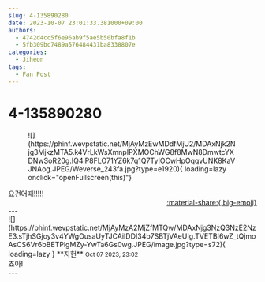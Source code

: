 ```yaml
---
slug: 4-135890280
date: 2023-10-07 23:01:33.381000+09:00
authors:
  - 4742d4cc5f6e96ab9f5ae5b50bfa8f1b
  - 5fb309bc7489a576484431ba8338807e
categories:
  - Jiheon
tags:
  - Fan Post
---
```


# 4-135890280

<div class="post-container" markdown="1">
<div class="content-container md-sidebar__scrollwrap" markdown="1">


<figure markdown="1">
![](https://phinf.wevpstatic.net/MjAyMzEwMDdfMjU2/MDAxNjk2Njg3MjkzMTA5.k4VrLkWsXmnpIPXMOChWG8f8MwN8DmwtcYXDNwSoR20g.IQ4iP8FLO71YZ6k7q1Q7TyIOCwHpOqqvUNK8KaVJNAog.JPEG/Weverse_243fa.jpg?type=e1920){ loading=lazy onclick="openFullscreen(this)"}
</figure>
요건어때!!!!!

</div>
</div>

<div style="text-align: right;" markdown="1">
<a href="https://weverse.io/fromis9/fanpost/4-135890280" style="text-align: right;">:material-share:{.big-emoji}</a>
</div>
---

<div class="comments-container md-sidebar__scrollwrap" markdown="1">
<div class="comment" markdown="1">
<div class='id-container' markdown="1">
![](https://phinf.wevpstatic.net/MjAyMzA2MjZfMTQw/MDAxNjg3NzQ3NzE2NzE3.sTjhSGjoy3v4YWgOusaUyTJCAiIDDI34b7SBTjVAeUIg.TVETBI6wZ_tQjmoAsCS6Vr6bBETPlgMZy-YwTa6Gs0wg.JPEG/image.jpg?type=s72){ loading=lazy }
**<span class="artist">지헌</span>** <small>Oct 07 2023, 23:02</small><br>
</div>
<div class='comment-body' markdown="1">
죠아! 
</div>
</div>
</div>
---

